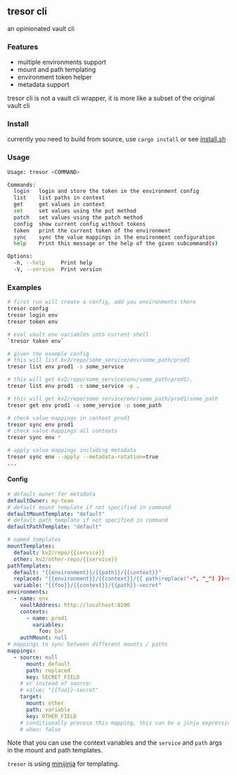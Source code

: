 ## tresor cli

an opinionated vault cli

### Features

- multiple environments support
- mount and path templating
- environment token helper
- metadata support

tresor cli is not a vault cli wrapper, it is more like a subset of the original vault cli

### Install

currently you need to build from source, use `cargo install` or see [install.sh](install.sh)

### Usage

```sh
Usage: tresor <COMMAND>

Commands:
  login   login and store the token in the environment config
  list    list paths in context
  get     get values in context
  set     set values using the put method
  patch   set values using the patch method
  config  show current config without tokens
  token   print the current token of the environment
  sync    sync the value mappings in the environment configuration
  help    Print this message or the help of the given subcommand(s)

Options:
  -h, --help     Print help
  -V, --version  Print version
```

### Examples

```sh
# first run will create a config, add you environments there
tresor config
tresor login env
tresor token env

# eval vault env variables into current shell
`tresor token env`

# given the example config
# this will list kv2/repo/some_service/env/some_path/prod1
tresor list env prod1 -s some_service

# this will get kv2/repo/some_service/env/some_path/prod1/.
tresor list env prod1 -s some_service -p .

# this will get kv2/repo/some_service/env/some_path/prod1/some_path
tresor get env prod1 -s some_service -p some_path

# check value mappings in context prod1
tresor sync env prod1
# check value mappings all contexts
tresor sync env *

# apply value mappings including metadata
tresor sync env --apply --metadata-rotation=true
...
```

#### Config

```yaml
# default owner for metadata
defaultOwner: my-team
# default mount template if not specified in command
defaultMountTemplate: "default"
# default path template if not specified in command
defaultPathTemplate: "default"

# named templates
mountTemplates:
  default: kv2/repo/{{service}}
  other: kv2/other-repo/{{service}}
pathTemplates:
  default: "{{environment}}/{{path}}/{{context}}"
  replaced: "{{environment}}/{{context}}/{{ path|replace("-", "_") }}-secret"
  variable: "{{foo}}/{{context}}/{{path}}-secret"
environments:
  - name: env
    vaultAddress: http://localhost:8200
    contexts:
      - name: prod1
        variables:
          foo: bar
    authMount: null
# mappings to sync between different mounts / paths
mappings:
  - source: null
      mount: default
      path: replaced
      key: SECRET_FIELD
    # or instead of source:
    # value: "{{foo}}-secret"
    target:
      mount: other
      path: variable
      key: OTHER_FIELD
    # conditionally process this mapping, this can be a jinja expression
    # when: false
```

Note that you can use the context variables and the `service` and `path` args in the mount and path templates.

`tresor` is using [minijinja](https://github.com/mitsuhiko/minijinja) for templating.

